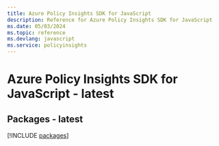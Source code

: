 ```yaml
---
title: Azure Policy Insights SDK for JavaScript
description: Reference for Azure Policy Insights SDK for JavaScript
ms.date: 05/03/2024
ms.topic: reference
ms.devlang: javascript
ms.service: policyinsights
---
```

# Azure Policy Insights SDK for JavaScript - latest
## Packages - latest
[!INCLUDE [packages](policy-insights-index.md)]
